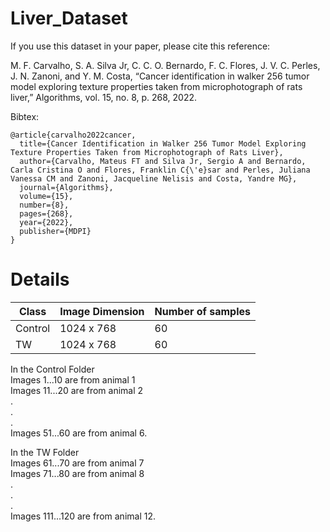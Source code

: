 # Liver_Dataset
If you use this dataset in your paper, please cite this reference: 


M. F. Carvalho, S. A. Silva Jr, C. C. O. Bernardo, F. C. Flores, J. V. C.
Perles, J. N. Zanoni, and Y. M. Costa, “Cancer identification in walker 256 tumor model exploring texture properties taken from microphotograph of
rats liver,” Algorithms, vol. 15, no. 8, p. 268, 2022.


Bibtex:
```
@article{carvalho2022cancer,
  title={Cancer Identification in Walker 256 Tumor Model Exploring Texture Properties Taken from Microphotograph of Rats Liver},
  author={Carvalho, Mateus FT and Silva Jr, Sergio A and Bernardo, Carla Cristina O and Flores, Franklin C{\'e}sar and Perles, Juliana Vanessa CM and Zanoni, Jacqueline Nelisis and Costa, Yandre MG},
  journal={Algorithms},
  volume={15},
  number={8},
  pages={268},
  year={2022},
  publisher={MDPI}
}
```


# Details
| Class | Image Dimension | Number of samples |
| ------ | ------ | ------ |
|Control| 1024 x 768| 60 |
|TW| 1024 x 768| 60 |

In the Control Folder\
Images 1...10 are from animal 1\
Images 11...20 are from animal 2\
.\
.\
.\
Images 51...60 are from animal 6.

In the TW Folder\
Images 61...70 are from animal 7\
Images 71...80 are from animal 8\
.\
.\
.\
Images 111...120 are from animal 12.
